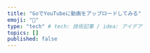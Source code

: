 ```yaml
---
title: "GoでYouTubeに動画をアップロードしてみる"
emoji: "📘"
type: "tech" # tech: 技術記事 / idea: アイデア
topics: []
published: false
---
```

